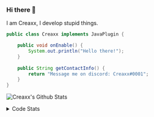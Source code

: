 ### Hi there 👋

I am Creaxx, I develop stupid things. 

```java
public class Creaxx implements JavaPlugin {

    public void onEnable() {
        System.out.println("Hello there!");
    }
    
    public String getContactInfo() {
        return "Message me on discord: Creaxx#0001";
    }
}
```

![Creaxx's Github Stats](https://github-readme-stats.vercel.app/api?username=CreaxxOG&show_icons=true&theme=dark&count_private=true)

<details>
  <summary>Code Stats</summary>

<!--START_SECTION:waka-->
![Code Time](http://img.shields.io/badge/Code%20Time-1%2C070%20hrs%2053%20mins-blue)

![Lines of code](https://img.shields.io/badge/From%20Hello%20World%20I%27ve%20Written-166%20lines%20of%20code-blue)

**🐱 My GitHub Data** 

> 🏆 88 Contributions in the Year 2023
 > 
> 📦 66.2 kB Used in GitHub's Storage 
 > 
> 🚫 Not Opted to Hire
 > 
> 📜 4 Public Repositories 
 > 
> 🔑 2 Private Repositories  
 > 
**I'm an Early 🐤** 

```text
🌞 Morning    50 commits     █░░░░░░░░░░░░░░░░░░░░░░░░   5.79% 
🌆 Daytime    463 commits    █████████████░░░░░░░░░░░░   53.65% 
🌃 Evening    331 commits    █████████░░░░░░░░░░░░░░░░   38.35% 
🌙 Night      19 commits     ░░░░░░░░░░░░░░░░░░░░░░░░░   2.2%

```
📅 **I'm Most Productive on Saturday** 

```text
Monday       78 commits     ██░░░░░░░░░░░░░░░░░░░░░░░   9.04% 
Tuesday      102 commits    ███░░░░░░░░░░░░░░░░░░░░░░   11.82% 
Wednesday    85 commits     ██░░░░░░░░░░░░░░░░░░░░░░░   9.85% 
Thursday     138 commits    ████░░░░░░░░░░░░░░░░░░░░░   15.99% 
Friday       105 commits    ███░░░░░░░░░░░░░░░░░░░░░░   12.17% 
Saturday     241 commits    ███████░░░░░░░░░░░░░░░░░░   27.93% 
Sunday       114 commits    ███░░░░░░░░░░░░░░░░░░░░░░   13.21%

```


📊 **This Week I Spent My Time On** 

```text
💬 Programming Languages: 
Java                     24 hrs 47 mins      ██████████████████████░░░   89.87% 
Kotlin                   59 mins             █░░░░░░░░░░░░░░░░░░░░░░░░   3.59% 
YAML                     51 mins             ░░░░░░░░░░░░░░░░░░░░░░░░░   3.11% 
XML                      33 mins             ░░░░░░░░░░░░░░░░░░░░░░░░░   2.04% 
GitIgnore file           10 mins             ░░░░░░░░░░░░░░░░░░░░░░░░░   0.65%

🔥 Editors: 
IntelliJ                 27 hrs 34 mins      █████████████████████████   100.0%

```

**I Mostly Code in Java** 

```text
Java                     13 repos            ████████████████░░░░░░░░░   65.0% 
Kotlin                   6 repos             ███████░░░░░░░░░░░░░░░░░░   30.0% 
EJS                      1 repo              █░░░░░░░░░░░░░░░░░░░░░░░░   5.0%

```



 Last Updated on 06/01/2023 01:41:55 UTC
<!--END_SECTION:waka-->
</details>
